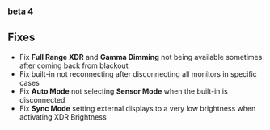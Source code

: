 ### beta 4

## Fixes

- Fix **Full Range XDR** and **Gamma Dimming** not being available sometimes after coming back from blackout
- Fix built-in not reconnecting after disconnecting all monitors in specific cases
- Fix **Auto Mode** not selecting **Sensor Mode** when the built-in is disconnected
- Fix **Sync Mode** setting external displays to a very low brightness when activating XDR Brightness
